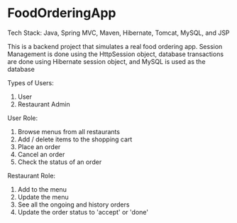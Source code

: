# FoodOrderingApp
Tech Stack: Java, Spring MVC, Maven, Hibernate, Tomcat, MySQL, and JSP

This is a backend project that simulates a real food ordering app. Session Management is done using the HttpSession object, database transactions are done using Hibernate session object, and MySQL is used as the database

Types of Users: 

1.	User
2.  Restaurant Admin

User Role: 
1.	Browse menus from all restaurants 
2.	Add / delete items to the shopping cart
3.	Place an order
4.	Cancel an order
5.	Check the status of an order

Restaurant Role:
1.	Add to the menu
2.	Update the menu
3.	See all the ongoing and history orders
4.	Update the order status to 'accept' or 'done'
